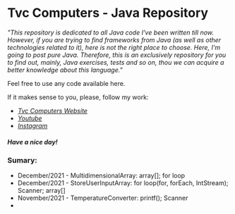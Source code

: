 <h1>Tvc Computers - Java Repository</h1>

<em>"This repository is dedicated to all Java code I've been written till now. However, if you are trying to find frameworks from Java (as well as other technologies related to it), here is not the right place to choose. Here, I'm going to post pure Java. Therefore, this is an exclusively repository for you to find out, mainly, Java exercises, tests and so on, thou we can acquire a better knowledge about this language."</em>

Feel free to use any code available here.

If it makes sense to you, please, follow my work:
- <a href="https://www.tvvvvc.com/" ><em>Tvc Computers Website</em></a>
- <a href="https://www.youtube.com/channel/UC99hYHea_wH84-PEMxl9GpQ" ><em>Youtube</em></a>
- <a href="https://www.instagram.com/tvc_computers/" ><em>Instagram</em></a>

<h5>Have a nice day!</h5>

<h3>Sumary:</h3>

- December/2021 - MultidimensionalArray: array[]; for loop
- December/2021 - StoreUserInputArray: for loop(for, forEach, IntStream); Scanner; array[]
- November/2021 - TemperatureConverter: printf(); Scanner
- 
